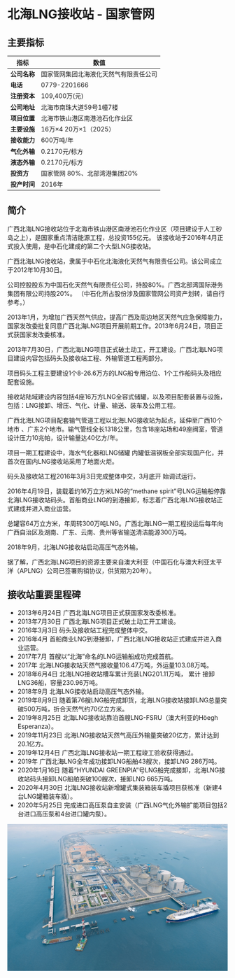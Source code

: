 # 北海LNG接收站 - 国家管网


## 主要指标
|指标|数值|
|---|--------|
|**公司名称**|国家管网集团北海液化天然气有限责任公司|
|**电话**|0779-2201666|
|**注册资本**|109,400万(元)|
|**公司地址**|北海市南珠大道59号1幢7楼|
|**项目位置**|北海市铁山港区南港池石化作业区|
|**主要设施**|16万×4 20万×1（2025）|
|**接收能力**|600万吨/年|
|**气化外输**|0.2170元/标方|
|**液态外输**|0.2170元/标方|
|**投资方**|国家管网 80%、北部湾港集团20%|
|**投产时间**|2016年|



## 简介

广西北海LNG接收站位于北海市铁山港区南港池石化作业区（项目建设于人工砂岛之上），是国家重点清洁能源工程，总投资155亿元。 该接收站于2016年4月正式投入使用，是中石化建成的第二个大型LNG接收站。

广西北海LNG接收站，隶属于中石化北海液化天然气有限责任公司。该公司成立于2012年10月30日。

公司控股股东为中国石化天然气有限责任公司，持股80%。广西北部湾国际港务集团有限公司持股20%。 （中石化所占股份涉及国家管网公司资产划转，请自行参考。）

2013年1月，为增加广西天然气供应，提高广西及周边地区天然气应急保障能力，国家发改委批复同意广西北海LNG项目开展前期工作。2013年6月24日，项目正式获国家发改委核准。

2013年7月30日，广西北海LNG项目正式破土动工，开工建设。广西北海LNG项目建设内容包括码头及接收站工程、外输管道工程两部分。

项目码头工程主要建设1个8-26.6万方的LNG船专用泊位、1个工作船码头及相应配套设施。

接收站陆域建设内容包括4座16万方LNG全容式储罐，以及项目配套装置与设施，包括：LNG接卸、增压、气化、计量、输送、装车及公用工程。

广西北海LNG项目配套输气管道工程以北海LNG接收站为起点，延伸至广西10个地市 、广东2个地市。输气管线全长1318公里，包含18座站场和49座阀室，管道设计压力10兆帕，设计输量达40亿方/年。

项目一期工程建设中，海水气化器和LNG储罐 内罐低温钢板全部实现国产化，并首次在国内LNG接收站采用了地面火炬。

码头及接收站工程2016年3月3日完成整体中交，3月底开 始调试运行。

2016年4月19日，装载着约16万立方米LNG的“methane spirit”号LNG运输船停靠北海LNG接收站码头。首船商业LNG的到港接卸，标志着广西北海LNG接收站正式建成并进入商业运营。

总罐容64万立方米，年周转300万吨LNG。广西北海LNG一期工程投运后每年向广西自治区及湖南、广东、云南、贵州等省输送清洁能源300万吨。

2018年9月，北海LNG接收站启动高压气态外输。

据了解，广西北海LNG项目的资源主要来自澳大利亚（中国石化与澳大利亚太平洋（APLNG）公司已签署购销协议，供货期为20年）。

## 接收站重要里程碑

- 2013年6月24日 广西北海LNG项目正式获国家发改委核准。
- 2013年7月30日 广西北海LNG项目正式破土动工开工建设。
- 2016年3月3日 码头及接收站工程完成整体中交。
- 2016年4月 首船商业LNG到港接卸，广西北海LNG接收站正式建成并进入商业运营。
- 2017年7月 首艘以“北海”命名的LNG运输船成功完成首航。
- 2017年 北海LNG接收站天然气接收量106.47万吨，外运量103.08万吨。
- 2018年6月4日 北海LNG接收站槽车累计充装LNG201.11万吨， 累计 接卸LNG36船，容量230.96万吨。
- 2018年9月 北海LNG接收站启动高压气态外输。
- 2019年8月9日 随着第76艘LNG船完成卸货，北海LNG接收站接卸LNG总量突破500万吨，折合天然气约70亿立方米。
- 2019年8月25日 北海LNG接收站靠泊首艘LNG-FSRU（澳大利亚的Höegh Esperanza）。
- 2019年11月23日 北海LNG接收站天然气高压外输量突破20亿方，累计达到20.1亿方。
- 2019年12月4日 广西北海LNG接收站一期工程竣工验收获得通过。
- 2019年 广西北海LNG全年成功接卸LNG船舶43艘次，接卸LNG 286万吨。
- 2020年1月16日 随着“HYUNDAI GREENPIA”号LNG船完成接卸，北海LNG接收站码头接卸LNG船舶突破100艘次，接卸LNG 665万吨。
- 2020年4月30日 北海LNG接收站新增罐式集装箱装车撬项目获核准（新建4台LNG罐箱装车撬）。
- 2020年5月25日 完成进口高压泵自主安装（广西LNG气化外输扩能项目包括2台进口高压泵和4台进口罐内泵）。


![北海LNG](./images/rt002_2508192254.png)